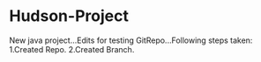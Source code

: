 # Hudson-Project
New java project...Edits for testing GitRepo...Following steps taken:
1.Created Repo.
2.Created Branch.

